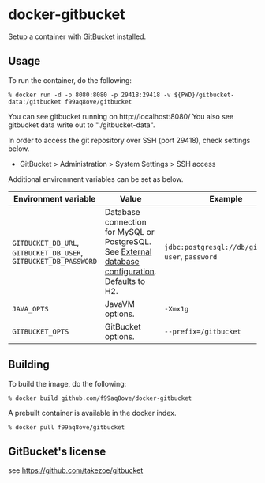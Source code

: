 docker-gitbucket
================

Setup a container with [GitBucket](https://github.com/takezoe/gitbucket) installed.

## Usage

To run the container, do the following:

```
% docker run -d -p 8080:8080 -p 29418:29418 -v ${PWD}/gitbucket-data:/gitbucket f99aq8ove/gitbucket
```

You can see gitbucket running on http://localhost:8080/
You also see gitbucket data write out to "./gitbucket-data".

In order to access the git repository over SSH (port 29418), check settings below.

- GitBucket > Administration > System Settings > SSH access

Additional environment variables can be set as below.

Environment variable | Value | Example
---------------------|-------|--------
`GITBUCKET_DB_URL`, `GITBUCKET_DB_USER`, `GITBUCKET_DB_PASSWORD` | Database connection for MySQL or PostgreSQL. See [External database configuration](https://github.com/gitbucket/gitbucket/wiki/External-database-configuration). Defaults to H2. | `jdbc:postgresql://db/gitbucket`, `user`, `password`
`JAVA_OPTS`         | JavaVM options.     | `-Xmx1g`
`GITBUCKET_OPTS`    | GitBucket options.  | `--prefix=/gitbucket`

## Building

To build the image, do the following:

```
% docker build github.com/f99aq8ove/docker-gitbucket
```

A prebuilt container is available in the docker index.

```
% docker pull f99aq8ove/gitbucket
```

## GitBucket's license
see https://github.com/takezoe/gitbucket
